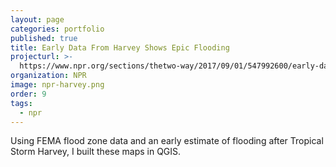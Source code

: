 ```yaml
---
layout: page
categories: portfolio
published: true
title: Early Data From Harvey Shows Epic Flooding
projecturl: >-
  https://www.npr.org/sections/thetwo-way/2017/09/01/547992600/early-data-from-harvey-shows-epic-flooding
organization: NPR
image: npr-harvey.png
order: 9
tags:
  - npr
---
```

Using FEMA flood zone data and an early estimate of flooding after Tropical Storm Harvey, I built these maps in QGIS.
